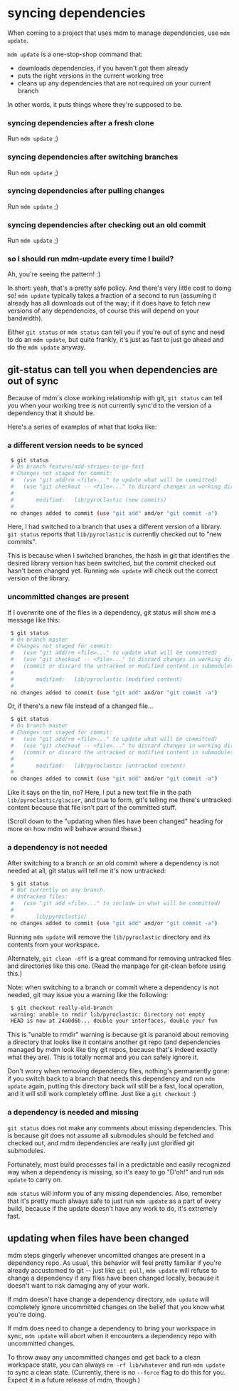 syncing dependencies
====================

When coming to a project that uses mdm to manage dependencies, use `mdm update`.

`mdm update` is a one-stop-shop command that:

- downloads dependencies, if you haven't got them already
- puts the right versions in the current working tree
- cleans up any dependencies that are not required on your current branch

In other words, it puts things where they're supposed to be.


### syncing dependencies after a fresh clone

Run `mdm update` ;)

### syncing dependencies after switching branches

Run `mdm update` ;)

### syncing dependencies after pulling changes

Run `mdm update` ;)

### syncing dependencies after checking out an old commit

Run `mdm update` ;)

### so I should run mdm-update every time I build?

Ah, you're seeing the pattern!  :)

In short: yeah, that's a pretty safe policy.
And there's very little cost to doing so!  `mdm update` typically takes a fraction of a second to run (assuming it already has all downloads out of the way; if it does have to fetch new versions of any dependencies, of course this will depend on your bandwidth).

Either `git status` or `mdm status` can tell you if you're out of sync and need to do an `mdm update`, but quite frankly, it's just as fast to just go ahead and do the `mdm update` anyway.



git-status can tell you when dependencies are out of sync
---------------------------------------------------------

Because of mdm's close working relationship with git, `git status` can tell you when your working tree is not currently sync'd to the version of a dependency that it should be.

Here's a series of examples of what that looks like:

### a different version needs to be synced

```bash
 $ git status
 # On branch feature/add-stripes-to-go-fast
 # Changes not staged for commit:
 #   (use "git add/rm <file>..." to update what will be committed)
 #   (use "git checkout -- <file>..." to discard changes in working directory)
 #
 #       modified:   lib/pyroclastic (new commits)
 #
 no changes added to commit (use "git add" and/or "git commit -a")
```

Here, I had switched to a branch that uses a different version of a library.
`git status` reports that `lib/pyroclastic` is currently checked out to "new commits".

This is because when I switched branches, the hash in git that identifies the desired library version has been switched, but the commit checked out hasn't been changed yet.
Running `mdm update` will check out the correct version of the library.

### uncommitted changes are present

If I overwrite one of the files in a dependency, git status will show me a message like this:

```bash
 $ git status
 # On branch master
 # Changes not staged for commit:
 #   (use "git add/rm <file>..." to update what will be committed)
 #   (use "git checkout -- <file>..." to discard changes in working directory)
 #   (commit or discard the untracked or modified content in submodules)
 #
 #       modified:   lib/pyroclastic (modified content)
 #
 no changes added to commit (use "git add" and/or "git commit -a")
```

Or, if there's a new file instead of a changed file...

```bash
 $ git status
 # On branch master
 # Changes not staged for commit:
 #   (use "git add/rm <file>..." to update what will be committed)
 #   (use "git checkout -- <file>..." to discard changes in working directory)
 #   (commit or discard the untracked or modified content in submodules)
 #
 #       modified:   lib/pyroclastic (untracked content)
 #
 no changes added to commit (use "git add" and/or "git commit -a")
```

Like it says on the tin, no?  Here, I put a new text file in the path `lib/pyroclastic/glacier`, and true to form, git's telling me there's untracked content because that file isn't part of the committed stuff.

(Scroll down to the "updating when files have been changed" heading for more on how mdm will behave around these.)

### a dependency is not needed

After switching to a branch or an old commit where a dependency is not needed at all, git status will tell me it's now untracked:

```bash
 $ git status
 # Not currently on any branch.
 # Untracked files:
 #   (use "git add <file>..." to include in what will be committed)
 #
 #       lib/pyroclastic/
 no changes added to commit (use "git add" and/or "git commit -a")
```

Running `mdm update` will remove the `lib/pyroclastic` directory and its contents from your workspace.

Alternately, `git clean -dff` is a great command for removing untracked files and directories like this one.  (Read the manpage for git-clean before using this.)

Note: when switching to a branch or commit where a dependency is not needed, git may issue you a warning like the following:

```bash
 $ git checkout really-old-branch
 warning: unable to rmdir lib/pyroclastic: Directory not empty
 HEAD is now at 24a0d6b... double your interfaces, double your fun
```

This is "unable to rmdir" warning is because git is paranoid about removing a directory that looks like it contains another git repo (and dependencies managed by mdm look like tiny git repos, because that's indeed exactly what they are).
This is totally normal and you can safely ignore it.

Don't worry when removing dependency files, nothing's permanently gone: if you switch back to a branch that needs this dependency and run `mdm update` again, putting this directory back will still be a fast, local operation, and it will still work completely offline.
Just like a `git checkout` :)

### a dependency is needed and missing

`git status` does not make any comments about missing dependencies.  This is because git does not assume all submodules should be fetched and checked out, and mdm dependencies are really just glorified git submodules.

Fortunately, most build processes fail in a predictable and easily recognized way when a dependency is missing, so it's easy to go "D'oh!" and run `mdm update` to carry on.

`mdm status` will inform you of any missing dependencies.  Also, remember that it's pretty much always safe to just run `mdm update` as a part of every build, because if the update doesn't have any work to do, it's extremely fast.



updating when files have been changed
-------------------------------------

mdm steps gingerly whenever uncomitted changes are present in a dependency repo.
As usual, this behavior will feel pretty familiar if you're already accustomed to git -- just like `git pull`, `mdm update` will refuse to change a dependency if any files have been changed locally, because it doesn't want to risk damaging any of your work.

If mdm doesn't have change a dependency directory, `mdm update` will completely ignore uncommitted changes on the belief that you know what you're doing.

If mdm does need to change a dependency to bring your workspace in sync, `mdm update` will abort when it encounters a dependency repo with uncommitted changes.

To throw away any uncommitted changes and get back to a clean workspace state, you can always `rm -rf lib/whatever` and run `mdm update` to sync a clean state.
(Currently, there is no `--force` flag to do this for you.  Expect it in a future release of mdm, though.)


